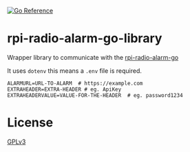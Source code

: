 [![Go Reference](https://pkg.go.dev/badge/github.com/bb4L/rpi-radio-alarm-go-library.svg)](https://pkg.go.dev/github.com/bb4L/rpi-radio-alarm-go-library)


# rpi-radio-alarm-go-library

Wrapper library to communicate with the [rpi-radio-alarm-go](https://github.com/bb4L/rpi-radio-alarm-go)

It uses `dotenv` this means a `.env` file is required.

```
ALARMURL=URL-TO-ALARM  # https://example.com
EXTRAHEADER=EXTRA-HEADER # eg. ApiKey
EXTRAHEADERVALUE=VALUE-FOR-THE-HEADER  # eg. password1234
```

# License
[GPLv3](LICENSE)
